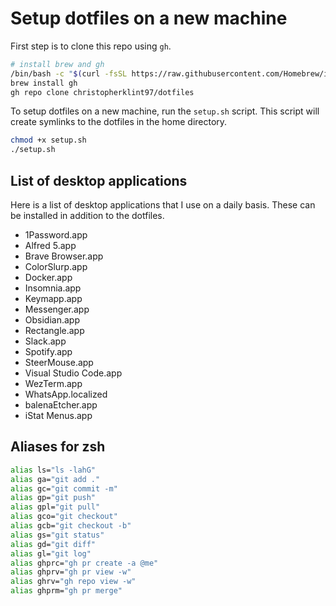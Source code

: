 # Setup dotfiles on a new machine

First step is to clone this repo using `gh`.

```bash
# install brew and gh
/bin/bash -c "$(curl -fsSL https://raw.githubusercontent.com/Homebrew/install/HEAD/install.sh)"
brew install gh
gh repo clone christopherklint97/dotfiles
```

To setup dotfiles on a new machine, run the `setup.sh` script. This script will create symlinks to the dotfiles in the home directory.

```bash
chmod +x setup.sh
./setup.sh
```

## List of desktop applications

Here is a list of desktop applications that I use on a daily basis. These can be installed in addition to the dotfiles.

* 1Password.app
* Alfred 5.app
* Brave Browser.app
* ColorSlurp.app
* Docker.app
* Insomnia.app
* Keymapp.app
* Messenger.app
* Obsidian.app
* Rectangle.app
* Slack.app
* Spotify.app
* SteerMouse.app
* Visual Studio Code.app
* WezTerm.app
* WhatsApp.localized
* balenaEtcher.app
* iStat Menus.app

## Aliases for zsh

```zsh
alias ls="ls -lahG"
alias ga="git add ."
alias gc="git commit -m"
alias gp="git push"
alias gpl="git pull"
alias gco="git checkout"
alias gcb="git checkout -b"
alias gs="git status"
alias gd="git diff"
alias gl="git log"
alias ghprc="gh pr create -a @me"
alias ghprv="gh pr view -w"
alias ghrv="gh repo view -w"
alias ghprm="gh pr merge"
```



